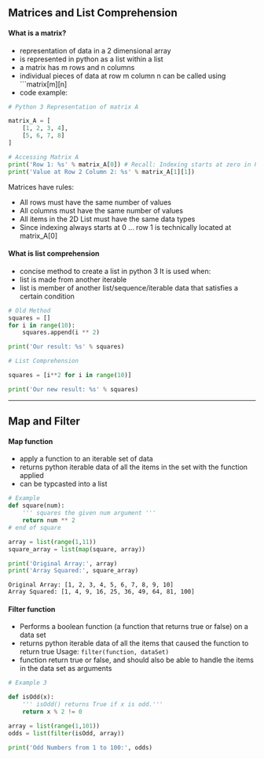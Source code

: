## Matrices and List Comprehension

#### What is a matrix?
- representation of data in a 2 dimensional array
- is represented in python as a list within a list
- a matrix has m rows and n columns
- individual pieces of data at row m column n can be called using ```matrix[m][n]  
- code example:

```python
# Python 3 Representation of matrix A

matrix_A = [
    [1, 2, 3, 4],
    [5, 6, 7, 8]
]

# Accessing Matrix A
print('Row 1: %s' % matrix_A[0]) # Recall: Indexing starts at zero in Python
print('Value at Row 2 Column 2: %s' % matrix_A[1][1])
```

Matrices have rules:
- All rows must have the same number of values
- All columns must have the same number of values
- All items in the 2D List must have the same data types
- Since indexing always starts at 0 ... row 1 is technically located at matrix_A[0]

#### What is list comprehension
- concise method to create a list in python 3
It is used when:
- list is made from another iterable
- list is member of another list/sequence/iterable data that satisfies a certain condition
```python
# Old Method
squares = []
for i in range(10):
    squares.append(i ** 2)

print('Our result: %s' % squares)

# List Comprehension

squares = [i**2 for i in range(10)]

print('Our new result: %s' % squares)
```
---

## Map and Filter

#### Map function
- apply a function to an iterable set of data
- returns python iterable data of all the items in the set with the function applied
- can be typcasted into a list
```python
# Example
def square(num):
    ''' squares the given num argument '''
    return num ** 2
# end of square

array = list(range(1,11))
square_array = list(map(square, array))

print('Original Array:', array)
print('Array Squared:', square_array)
```
```
Original Array: [1, 2, 3, 4, 5, 6, 7, 8, 9, 10]
Array Squared: [1, 4, 9, 16, 25, 36, 49, 64, 81, 100]
```

#### Filter function
- Performs a boolean function (a function that returns true or false) on a data set
- returns python iterable data of all the items that caused the function to return true
Usage:
```filter(function, dataSet)```
- function return true or false, and should also be able to handle the items in the data set as arguments
```python
# Example 3

def isOdd(x):
    ''' isOdd() returns True if x is odd.'''
    return x % 2 != 0

array = list(range(1,101))
odds = list(filter(isOdd, array))

print('Odd Numbers from 1 to 100:', odds)
```
